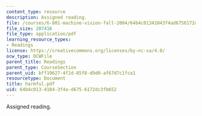 ```yaml
---
content_type: resource
description: Assigned reading.
file: /courses/6-801-machine-vision-fall-2004/64b4c01341043f4ad6756172dc3fb652_harmful.pdf
file_size: 207416
file_type: application/pdf
learning_resource_types:
- Readings
license: https://creativecommons.org/licenses/by-nc-sa/4.0/
ocw_type: OCWFile
parent_title: Readings
parent_type: CourseSection
parent_uid: bff19627-4f2d-85f8-d9d0-af67d7c1fca1
resourcetype: Document
title: harmful.pdf
uid: 64b4c013-4104-3f4a-d675-6172dc3fb652
---
```

Assigned reading.